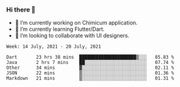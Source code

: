 ### Hi there 👋

<!--
**devcat37/devcat37** is a ✨ _special_ ✨ repository because its `README.md` (this file) appears on your GitHub profile.-->


- 🔭 I’m currently working on Chimicum application.
- 🌱 I’m currently learning Flutter/Dart.
- 👯 I’m looking to collaborate with UI designers.
<!-- - 🤔 I’m looking for help with ... -->

<!--START_SECTION:waka-->
```text
Week: 14 July, 2021 - 20 July, 2021

Dart       23 hrs 38 mins  █████████████████████▒░░░   85.83 % 
Java       2 hrs 7 mins    ██░░░░░░░░░░░░░░░░░░░░░░░   07.74 % 
Other      34 mins         ▓░░░░░░░░░░░░░░░░░░░░░░░░   02.11 % 
JSON       22 mins         ▒░░░░░░░░░░░░░░░░░░░░░░░░   01.36 % 
Markdown   21 mins         ▒░░░░░░░░░░░░░░░░░░░░░░░░   01.31 % 
```
<!--END_SECTION:waka-->

